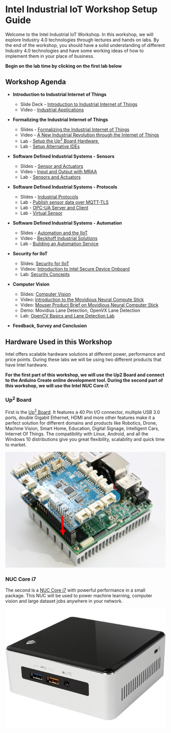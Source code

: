 
# Intel Industrial IoT Workshop Setup Guide
Welcome to the Intel Industrial IoT Workshop. In this workshop, we will explore Industry 4.0 technologies through lectures and hands on labs. By the end of the workshop, you should have a solid understanding of different Industry 4.0 technologies and have some working ideas of how to implement them in your place of business.

**Begin on the lab time by clicking on the first lab below**

## Workshop Agenda
* **Introduction to Industrial Internet of Things**
  - Slide Deck - [Introduction to Industrial Internet of Things](./presentations/01-Introduction-to-the-Industrial-Internet-of-Things.pdf)
  - Video - [Industrial Applications](https://www.intel.com/content/www/us/en/industrial-automation/overview.html)

* **Formalizing the Industrial Internet of Things**
  - Slides - [Formalizing the Industrial Internet of Things](./presentations/02-Software-Defined-Industrial-Systems.pdf)
  - Video - [A New Industrial Revolution through the Internet of Things](https://www.intel.com/content/www/us/en/industrial-automation/industrial-vision-video.html)
  - Lab - [Setup the Up<sup>2</sup> Board Hardware](https://ssg-drd-iot.github.io/lab-up2-setup),
  - Lab - [Setup Alternative IDEs](https://ssg-drd-iot.github.io/doc-alternative-IDEs)

* **Software Defined Industrial Systems - Sensors**
  - Slides - [Sensor and Actuators](./presentations/03-Sensors-and-Actuators.pptx)
  - Video - [Input and Output with MRAA](https://www.youtube.com/watch?v=hY4HudLuvEM)
  - Lab - [Sensors and Actuators](https://ssg-drd-iot.github.io/toc-sensors)

* **Software Defined Industrial Systems - Protocols**
  - Slides - [Industrial Protocols](./presentations/04-Industrial-Protocols.pptx)
  - Lab - [Publish sensor data over MQTT-TLS](https://ssg-drd-iot.github.io/lab-protocols-mqtt-c)
  - Lab - [OPC-UA Server and Client](https://ssg-drd-iot.github.io/lab-sensors-opc-ua)
  - Lab - [Virtual Sensor](https://ssg-drd-iot.github.io/virtual-sensor)

* **Software Defined Industrial Systems - Automation**
  - Slides - [Automation and the IIoT](./presentations/05-Automation.pptx)
  - Video - [Beckhoff Industrial Solutions](https://www.intel.com/content/www/us/en/industrial-automation/products-and-solutions/intel-beckhoff-industrial-solutions-video.html)
  - Lab - [Building an Automation Service](https://ssg-drd-iot.github.io/lab-iot-automation)

* **Security for IIoT**
  - Slides: [Security for IIoT](./presentations/06-Security-Architecture.pptx)
  - Videos: [Introduction to Intel Secure Device Onboard](https://www.youtube.com/watch?v=D3UqrndXs8E)
  - Lab: [Security Concepts](https://ssg-drd-iot.github.io/lab-nuc-security)

* **Computer Vision**
  - Slides: [Computer Vision](./presentations/07-Computer-Vision.pptx)
  - Video: [Introduction to the Movidious Neural Compute Stick](https://www.youtube.com/watch?v=VioTPaYcF98)
  - Video: [Mouser Product Brief on Movidious Neural Computer Stick](https://www.youtube.com/watch?v=gl_iKYr9EKk)
  - Demo: Movidius Lane Detection, OpenVX Lane Detection
  - Lab: [OpenCV Basics and Lane Detection Lab](https://github.com/SSG-DRD-IOT/lab-opencv-examples/)

* **Feedback, Survey and Conclusion**

## Hardware Used in this Workshop
Intel offers scalable hardware solutions at different power, performance and price points. During these labs we will be using two different products that have Intel hardware.

**For the first part of this workshop, we will use the Up2 Board and connect to the Arduino Create online development tool. During the second part of this workshop, we will use the Intel NUC Core i7.**


### Up<sup>2</sup> Board
First is the [Up<sup>2</sup> Board](http://www.up-board.org/upsquared/). It features a 40 Pin I/O connector, multiple USB 3.0 ports, double Gigabit Ethernet, HDMI and more other features make it a perfect solution for different domains and products like Robotics, Drone, Machine Vision, Smart Home, Education, Digital Signage, Intelligent Cars, Internet Of Things. The compatibility with Linux, Android, and all the Windows 10 distributions give you great flexibility, scalability and quick time to market.

![](images/up2.png)


### NUC Core i7
 The second is a [NUC Core i7](https://www.intel.com/content/www/us/en/products/boards-kits/nuc/kits/nuc5i5ryh.html) with powerful performance in a small package. This NUC will be used to power machine learning, computer vision and large dataset jobs anywhere in your network.

![](./images/nuc.png)
